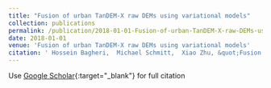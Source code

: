 ```yaml
---
title: "Fusion of urban TanDEM-X raw DEMs using variational models"
collection: publications
permalink: /publication/2018-01-01-Fusion-of-urban-TanDEM-X-raw-DEMs-using-variational-models
date: 2018-01-01
venue: 'Fusion of urban TanDEM-X raw DEMs using variational models'
citation: ' Hossein Bagheri,  Michael Schmitt,  Xiao Zhu, &quot;Fusion of urban TanDEM-X raw DEMs using variational models.&quot; Fusion of urban TanDEM-X raw DEMs using variational models, 2018.'
---
```

Use [Google Scholar](https://scholar.google.com/scholar?q=Fusion+of+urban+TanDEM+X+raw+DEMs+using+variational+models){:target="_blank"} for full citation